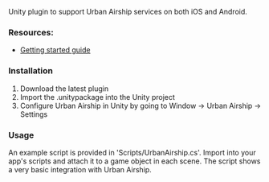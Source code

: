 
Unity plugin to support Urban Airship services on both iOS and Android.

### Resources:

 - [Getting started guide](http://docs.urbanairship.com/platform/unity.html)

### Installation

 1. Download the latest plugin
 2. Import the .unitypackage into the Unity project
 3. Configure Urban Airship in Unity by going to Window -> Urban Airship -> Settings

### Usage

An example script is provided in 'Scripts/UrbanAirship.cs'. Import into your app's scripts and attach
it to a game object in each scene. The script shows a very basic integration with Urban Airship.

